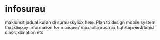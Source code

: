 # infosurau
maklumat jadual kuliah di surau
skylixx here. Plan to design mobile system that display information for mosque / musholla such as fiqh/tajweed/tahid class, donation etc
